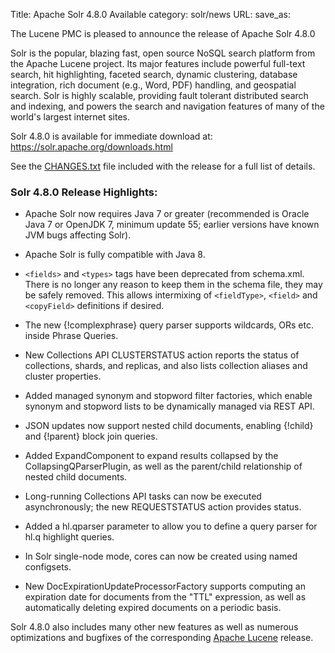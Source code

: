 Title: Apache Solr 4.8.0 Available
category: solr/news
URL: 
save_as: 

The Lucene PMC is pleased to announce the release of Apache Solr 4.8.0

Solr is the popular, blazing fast, open source NoSQL search platform
from the Apache Lucene project. Its major features include powerful
full-text search, hit highlighting, faceted search, dynamic
clustering, database integration, rich document (e.g., Word, PDF)
handling, and geospatial search.  Solr is highly scalable, providing
fault tolerant distributed search and indexing, and powers the search
and navigation features of many of the world's largest internet sites.

Solr 4.8.0 is available for immediate download at:
<https://solr.apache.org/downloads.html>

See the [CHANGES.txt](/docs/4_8_0/changes/Changes.html)
file included with the release for a full list of details.

### Solr 4.8.0 Release Highlights:

* Apache Solr now requires Java 7 or greater (recommended is
  Oracle Java 7 or OpenJDK 7, minimum update 55; earlier versions
  have known JVM bugs affecting Solr).

* Apache Solr is fully compatible with Java 8.

* <code class="inline">&lt;fields&gt;</code> and <code class="inline">&lt;types&gt;</code> tags have been deprecated from schema.xml.
  There is no longer any reason to keep them in the schema file,
  they may be safely removed. This allows intermixing of <code class="inline">&lt;fieldType&gt;</code>,
  <code class="inline">&lt;field&gt;</code> and <code class="inline">&lt;copyField&gt;</code> definitions if desired.

* The new \{!complexphrase\} query parser supports wildcards, ORs etc.
  inside Phrase Queries.

* New Collections API CLUSTERSTATUS action reports the status of
  collections, shards, and replicas, and also lists collection
  aliases and cluster properties.

* Added managed synonym and stopword filter factories, which enable
  synonym and stopword lists to be dynamically managed via REST API.

* JSON updates now support nested child documents, enabling \{!child\}
  and \{!parent\} block join queries.

* Added ExpandComponent to expand results collapsed by the
  CollapsingQParserPlugin, as well as the parent/child relationship
  of nested child documents.

* Long-running Collections API tasks can now be executed
  asynchronously; the new REQUESTSTATUS action provides status.

* Added a hl.qparser parameter to allow you to define a query parser
  for hl.q highlight queries.

* In Solr single-node mode, cores can now be created using named
  configsets.

* New DocExpirationUpdateProcessorFactory supports computing an
  expiration date for documents from the "TTL" expression, as well as
  automatically deleting expired documents on a periodic basis.

Solr 4.8.0 also includes many other new features as well as numerous
optimizations and bugfixes of the corresponding
[Apache Lucene](/core/4_8_0/) release.

